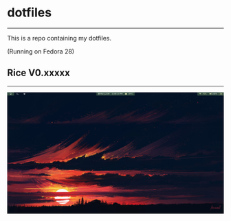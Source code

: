 # dotfiles
-----------------------------------------------------------------------------------------------------------------------------------

This is a repo containing my dotfiles.

(Running on Fedora 28)

## Rice V0.xxxxx
-----------------------------------------------------------------------------------------------------------------------------------

![setup](https://raw.githubusercontent.com/adityaprakash-bobby/dotfiles/master/images/1531150841_2110_09.07.2018_1366x768.png)
